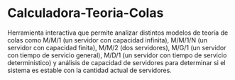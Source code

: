# Calculadora-Teoria-Colas
Herramienta interactiva que permite analizar distintos modelos de teoría de colas como M/M/1 (un servidor con capacidad infinita), M/M/1/N (un servidor con capacidad finita), M/M/2 (dos servidores), M/G/1 (un servidor con tiempo de servicio general), M/D/1 (un servidor con tiempo de servicio determinístico) y análisis de capacidad de servidores para determinar si el sistema es estable con la cantidad actual de servidores.
